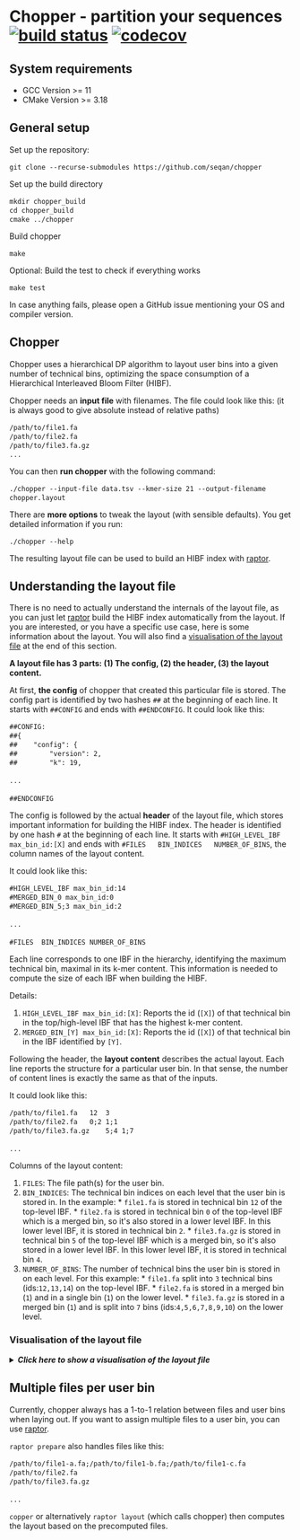 # Chopper - partition your sequences [![build status][1]][2] [![codecov][3]][4]

[1]: https://github.com/seqan/chopper/actions/workflows/ci_linux.yml/badge.svg?branch=master
[2]: https://github.com/seqan/chopper/actions?query=branch%3Amaster
[3]: https://codecov.io/gh/seqan/chopper/branch/master/graph/badge.svg?token=SJVMYRUKW2
[4]: https://codecov.io/gh/seqan/chopper

## System requirements

* GCC Version >= 11
* CMake Version >= 3.18

## General setup

Set up the repository:

```
git clone --recurse-submodules https://github.com/seqan/chopper
```

Set up the build directory
```
mkdir chopper_build
cd chopper_build
cmake ../chopper
```

Build chopper
```
make
```

Optional: Build the test to check if everything works
```
make test
```
In case anything fails, please open a GitHub issue mentioning your OS and compiler version.


## Chopper

Chopper uses a hierarchical DP algorithm to layout user bins into a given number of technical bins,
optimizing the space consumption of a Hierarchical Interleaved Bloom Filter (HIBF).

Chopper needs an **input file** with filenames. The file could look like this:
(it is always good to give absolute instead of relative paths)

```
/path/to/file1.fa
/path/to/file2.fa
/path/to/file3.fa.gz
...
```

You can then **run chopper** with the following command:

```
./chopper --input-file data.tsv --kmer-size 21 --output-filename chopper.layout
```

There are **more options** to tweak the layout (with sensible defaults). You get detailed information if you run:
```
./chopper --help
```

The resulting layout file can be used to build an HIBF index with
[raptor](https://github.com/seqan/raptor).

## Understanding the layout file

There is no need to actually understand the internals of the layout file, as you can just let
[raptor](https://github.com/seqan/raptor) build the HIBF index automatically from the layout.
If you are interested, or you have a specific use case, here is some information about the layout.
You will also find a [visualisation of the layout file](#visualisation-of-the-layout-file) at the end of this section.

**A layout file has 3 parts: (1) The config, (2) the header, (3) the layout content.**

At first, **the config** of chopper that created this particular file is stored.
The config part is identified by two hashes `##` at the beginning of each line. It starts with `##CONFIG` and ends with
`##ENDCONFIG`. It could look like this:

```
##CONFIG:
##{
##    "config": {
##        "version": 2,
##        "k": 19,

...

##ENDCONFIG
```

The config is followed by the actual **header** of the layout file, which stores important information for building the
HIBF index.
The header is identified by one hash `#` at the beginning of each line. It starts with `#HIGH_LEVEL_IBF max_bin_id:[X]`
and ends with `#FILES	BIN_INDICES	  NUMBER_OF_BINS`, the column names of the layout content.

It could look like this:

```
#HIGH_LEVEL_IBF max_bin_id:14
#MERGED_BIN_0 max_bin_id:0
#MERGED_BIN_5;3 max_bin_id:2

...

#FILES	BIN_INDICES	NUMBER_OF_BINS
```

Each line corresponds to one IBF in the hierarchy, identifying the maximum technical bin, maximal in its k-mer content.
This information is needed to compute the size of each IBF when building the HIBF.

Details:

1. `HIGH_LEVEL_IBF max_bin_id:[X]`: Reports the id (`[X]`) of that technical bin in the top/high-level IBF that has the
                                    highest k-mer content.
2. `MERGED_BIN_[Y] max_bin_id:[X]`: Reports the id (`[X]`) of that technical bin in the IBF identified by `[Y]`.


Following the header, the **layout content** describes the actual layout.
Each line reports the structure for a particular user bin. In that sense, the number of content lines is exactly the
same as that of the inputs.

It could look like this:

```
/path/to/file1.fa	12	3
/path/to/file2.fa	0;2	1;1
/path/to/file3.fa.gz	5;4	1;7

...
```

Columns of the layout content:

1. `FILES`: The file path(s) for the user bin.
2. `BIN_INDICES`: The technical bin indices on each level that the user bin is stored in. In the example:
                  * `file1.fa` is stored in technical bin `12` of the top-level IBF.
                  * `file2.fa` is stored in technical bin `0` of the top-level IBF which is a merged bin, so it's
                    also stored in a lower level IBF. In this lower level IBF, it is stored in technical bin `2`.
                  * `file3.fa.gz` is stored in technical bin `5` of the top-level IBF which is a merged bin, so it's
                    also stored in a lower level IBF. In this lower level IBF, it is stored in technical bin `4`.
3. `NUMBER_OF_BINS`: The number of technical bins the user bin is stored in on each level. For this example:
                  * `file1.fa` split into `3` technical bins (ids:`12,13,14`) on the top-level IBF.
                  * `file2.fa` is stored in a merged bin (`1`) and in a single bin (`1`) on the lower level.
                  * `file3.fa.gz` is stored in a merged bin (`1`) and is split into `7` bins (ids:`4,5,6,7,8,9,10`)
                     on the lower level.

### Visualisation of the layout file

<details><summary><b><i>Click here to show a visualisation of the layout file</i></b></summary>

<img src="doc/layout_file.svg" alt="Visualisation of the layout file" width="100%">

</details>

## Multiple files per user bin

Currently, chopper always has a 1-to-1 relation between files and user bins when laying out.
If you want to assign multiple files to a user bin, you can use [raptor](https://github.com/seqan/raptor).

`raptor prepare` also handles files like this:

```
/path/to/file1-a.fa;/path/to/file1-b.fa;/path/to/file1-c.fa
/path/to/file2.fa
/path/to/file3.fa.gz

...
```

`copper` or alternatively `raptor layout` (which calls chopper) then computes the layout based on the precomputed files.
